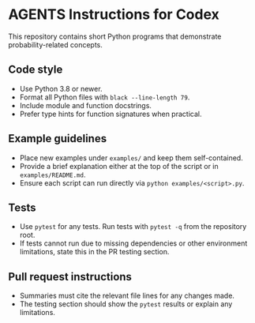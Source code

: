 # AGENTS Instructions for Codex

This repository contains short Python programs that demonstrate probability-related concepts.

## Code style
- Use Python 3.8 or newer.
- Format all Python files with `black --line-length 79`.
- Include module and function docstrings.
- Prefer type hints for function signatures when practical.

## Example guidelines
- Place new examples under `examples/` and keep them self-contained.
- Provide a brief explanation either at the top of the script or in `examples/README.md`.
- Ensure each script can run directly via `python examples/<script>.py`.

## Tests
- Use `pytest` for any tests. Run tests with `pytest -q` from the repository root.
- If tests cannot run due to missing dependencies or other environment limitations, state this in the PR testing section.

## Pull request instructions
- Summaries must cite the relevant file lines for any changes made.
- The testing section should show the `pytest` results or explain any limitations.
